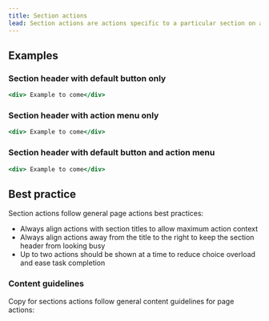 ```yaml
---
title: Section actions
lead: Section actions are actions specific to a particular section on a page. They live with section headers.
---
```


## Examples

### Section header with default button only

```.jsx
<div> Example to come</div>
```

### Section header with action menu only

```.jsx
<div> Example to come</div>
```

### Section header with default button and action menu

```.jsx
<div> Example to come</div>
```

## Best practice

Section actions follow general page actions best practices: 

- Always align actions with section titles to allow maximum action context
- Always align actions away from the title to the right to keep the section header from looking busy
- Up to two actions should be shown at a time to reduce choice overload and ease task completion

### Content guidelines

Copy for sections actions follow general content guidelines for page actions: